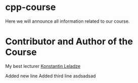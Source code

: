 # cpp-course
Here we will announce all information related to our course.

# Contributor and Author of the Course

My best lecturer [Konstantin Leladze](https://github.com/Costello1329)


Added new line
Added third line
asdsadsad
